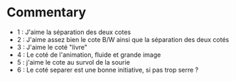 # Commentary
-   1 : J'aime la séparation des deux cotes
-   2 : J'aime assez bien le cote B/W ainsi que la séparation des deux cotés
-   3 : J'aime le coté "livre"
-   4 : Le coté de l'animation, fluide et grande image
-   5 : j'aime le cote au survol de la sourie
-   6 : Le coté separer est une bonne initiative, si pas trop serre ?